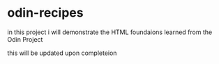 # odin-recipes

in this project i will demonstrate the HTML foundaions learned from the Odin Project

this will be updated upon completeion